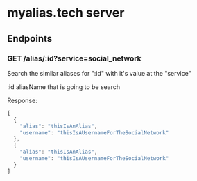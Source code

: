# myalias.tech server

## Endpoints

### GET /alias/:id?service=social_network
  Search the similar aliases for ":id" with it's value at the "service"
  
  :id   aliasName that is going to be search
  
Response: 

```javascript
[
  {
    "alias": "thisIsAnAlias",
    "username": "thisIsAUsernameForTheSocialNetwork"
  },
  {
    "alias": "thisIsAnAlias",
    "username": "thisIsAUsernameForTheSocialNetwork"
  }
]
```
